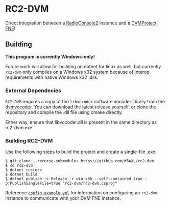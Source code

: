 # RC2-DVM

Direct integration between a [RadioConsole2](https://github.com/W3AXL/RadioConsole2) instance and a [DVMProject FNE](https://github.com/DVMProject/dvmhost)!

## Building

**This program is currently Windows-only!**

Future work will allow for building on dotnet for linux as well, but currently `rc2-dvm` only compiles on a Windows x32 system because of interop requirements with native Windows x32 .dlls.

### External Dependecies

`RC2-DVM` requires a copy of the `libvocoder` software vocoder library from the [dvmvocoder](https://github.com/DVMProject/dvmvocoder). You can download the latest release yourself, or clone the repository and compile the .dll file using cmake directly.

Either way, ensure that libvocoder.dll is present in the same directory as rc2-dvm.exe

### Building RC2-DVM

Use the following steps to build the project and create a single-file .exe:

```console
$ git clone --recurse-submodules https://github.com/W3AXL/rc2-dvm
$ cd rc2-dvm
$ dotnet restore
$ dotnet build
$ dotnet publish -c Release -r win-x86 --self-contained true -p:PublishSingleFile=true "rc2-dvm/rc2-dvm.csproj"
```

Reference [`config.example.yml`](https://github.com/W3AXL/rc2-dvm/blob/main/rc2-dvm/config.example.yml) for information on configuring an `rc2-dvm` instance to communicate with your DVM FNE instance.
